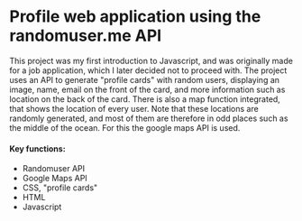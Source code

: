 # Profile web application using the randomuser.me API

This project was my first introduction to Javascript, and was originally made for a job application, which I later decided not to proceed with.
The project uses an API to generate "profile cards" with random users, displaying an image, name, email on the front of the card, and more information such as location on the back of the card.
There is also a map function integrated, that shows the location of every user. Note that these locations are randomly generated, and most of them are therefore in odd places such as the middle of the ocean.
For this the google maps API is used.

#### Key functions:
- Randomuser API
- Google Maps API
- CSS, "profile cards"
- HTML
- Javascript
